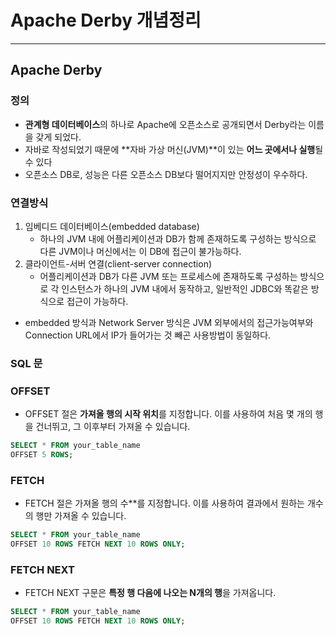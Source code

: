 # Apache Derby 개념정리

---

>

## Apache Derby

### 정의

- **관계형 데이터베이스**의 하나로 Apache에 오픈소스로 공개되면서 Derby라는 이름을 갖게 되었다. 
-  자바로 작성되었기 때문에 **자바 가상 머신(JVM)**이 있는 **어느 곳에서나 실행**될 수 있다
- 오픈소스 DB로, 성능은 다른 오픈소스 DB보다 떨어지지만 안정성이 우수하다. 

### 연결방식

1. 임베디드 데이터베이스(embedded database)
   - 하나의 JVM 내에 어플리케이션과 DB가 함께 존재하도록 구성하는 방식으로 다른 JVM이나 머신에서는 이 DB에 접근이 불가능하다.
2. 클라이언트-서버 연결(client-server connection)
   - 어플리케이션과 DB가 다른 JVM 또는 프로세스에 존재하도록 구성하는 방식으로 각 인스턴스가 하나의 JVM 내에서 동작하고, 일반적인 JDBC와 똑같은 방식으로 접근이 가능하다.

- embedded 방식과 Network Server 방식은 JVM 외부에서의 접근가능여부와 Connection URL에서 IP가 들어가는 것 빼곤 사용방법이 동일하다.

### SQL 문

### OFFSET

- OFFSET 절은 **가져올 행의 시작 위치**를 지정합니다. 이를 사용하여 처음 몇 개의 행을 건너뛰고, 그 이후부터 가져올 수 있습니다.

```sql
SELECT * FROM your_table_name 
OFFSET 5 ROWS;
```

### FETCH

- FETCH 절은 가져올 행의 수**를 지정합니다. 이를 사용하여 결과에서 원하는 개수의 행만 가져올 수 있습니다.

```sql
SELECT * FROM your_table_name 
OFFSET 10 ROWS FETCH NEXT 10 ROWS ONLY;
```

### FETCH NEXT

- FETCH NEXT 구문은 **특정 행 다음에 나오는 N개의 행**을 가져옵니다. 

```sql
SELECT * FROM your_table_name 
OFFSET 10 ROWS FETCH NEXT 10 ROWS ONLY;
```

